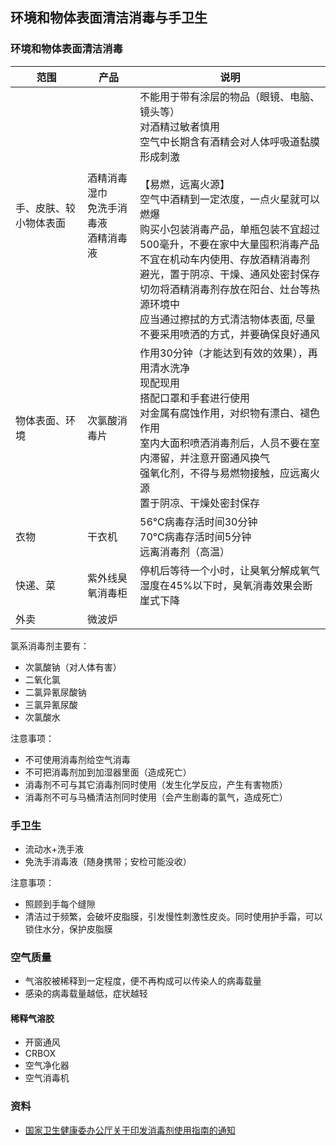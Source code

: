 ## 环境和物体表面清洁消毒与手卫生

### 环境和物体表面清洁消毒

| 范围 | 产品 | 说明 |
| --- | --- | --- |
| 手、皮肤、较小物体表面 | 酒精消毒湿巾<br>免洗手消毒液<br>酒精消毒液 | 不能用于带有涂层的物品（眼镜、电脑、镜头等）<br>对酒精过敏者慎用<br>空气中长期含有酒精会对人体呼吸道黏膜形成刺激<br><br>【易燃，远离火源】<br>空气中酒精到一定浓度，一点火星就可以燃爆<br>购买小包装消毒产品，单瓶包装不宜超过500毫升，不要在家中大量囤积消毒产品<br>不宜在机动车内使用、存放酒精消毒剂<br>避光，置于阴凉、干燥、通风处密封保存<br>切勿将酒精消毒剂存放在阳台、灶台等热源环境中<br>应当通过擦拭的方式清洁物体表面, 尽量不要采用喷洒的方式，并要确保良好通风<br> |
| 物体表面、环境 | 次氯酸消毒片 | 作用30分钟（才能达到有效的效果），再用清水洗净<br>现配现用<br>搭配口罩和手套进行使用<br>对金属有腐蚀作用，对织物有漂白、褪色作用<br>室内大面积喷洒消毒剂后，人员不要在室内滞留，并注意开窗通风换气<br>强氧化剂，不得与易燃物接触，应远离火源<br>置于阴凉、干燥处密封保存 |
| 衣物 | 干衣机 | 56°C病毒存活时间30分钟<br>70°C病毒存活时间5分钟<br>远离消毒剂（高温） |
| 快递、菜 | 紫外线臭氧消毒柜 | 停机后等待一个小时，让臭氧分解成氧气<br>湿度在45%以下时，臭氧消毒效果会断崖式下降 |
| 外卖 | 微波炉 | |

氯系消毒剂主要有：

- 次氯酸钠（对人体有害）
- 二氧化氯
- 二氯异氰尿酸钠
- 三氯异氰尿酸
- 次氯酸水

注意事项：

- 不可使用消毒剂给空气消毒
- 不可把消毒剂加到加湿器里面（造成死亡）
- 消毒剂不可与其它消毒剂同时使用（发生化学反应，产生有害物质）
- 消毒剂不可与马桶清洁剂同时使用（会产生剧毒的氯气，造成死亡）

### 手卫生

- 流动水+洗手液
- 免洗手消毒液（随身携带；安检可能没收）

注意事项：

- 照顾到手每个缝隙
- 清洁过于频繁，会破坏皮脂膜，引发慢性刺激性皮炎。同时使用护手霜，可以锁住水分，保护皮脂膜

### 空气质量

- 气溶胶被稀释到一定程度，便不再构成可以传染人的病毒载量
- 感染的病毒载量越低，症状越轻

#### 稀释气溶胶

- 开窗通风
- CRBOX
- 空气净化器
- 空气消毒机

### 资料

- [国家卫生健康委办公厅关于印发消毒剂使用指南的通知](http://www.nhc.gov.cn/zhjcj/s9141/202002/b9891e8c86d141a08ec45c6a18e21dc2.shtml)

